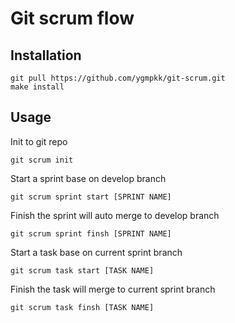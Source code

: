 # Git scrum flow

## Installation


```
git pull https://github.com/ygmpkk/git-scrum.git
make install
```

## Usage

Init to git repo

```
git scrum init
```

Start a sprint base on develop branch

```
git scrum sprint start [SPRINT NAME]
```

Finish the sprint will auto merge to develop branch

```
git scrum sprint finsh [SPRINT NAME]
```

Start a task base on current sprint branch

```
git scrum task start [TASK NAME]
```

Finish the task will merge to current sprint branch

```
git scrum task finsh [TASK NAME]
```
